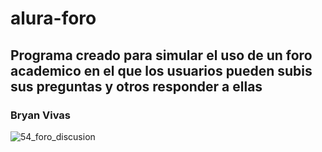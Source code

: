 # alura-foro
## Programa creado para simular el uso de un foro academico en el que los usuarios pueden subis sus preguntas y otros responder a ellas
### Bryan Vivas

 
![54_foro_discusion](https://github.com/Warsongx/alura-foro/assets/156738192/6ccafdad-7955-4f0a-aeae-8cf08dd26ac0)
